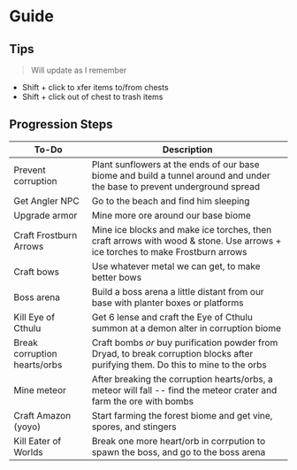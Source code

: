 # Guide

## Tips

> Will update as I remember

- Shift + click to xfer items to/from chests
- Shift + click out of chest to trash items

## Progression Steps

|To-Do|Description|
|--|--|
|Prevent corruption|Plant sunflowers at the ends of our base biome and build a tunnel around and under the base to prevent underground spread|
|Get Angler NPC|Go to the beach and find him sleeping|
|Upgrade armor|Mine more ore around our base biome|
|Craft Frostburn Arrows|Mine ice blocks and make ice torches, then craft arrows with wood & stone.  Use arrows + ice torches to make Frostburn arrows
|Craft bows|Use whatever metal we can get, to make better bows|
|Boss arena|Build a boss arena a little distant from our base with planter boxes or platforms|
|Kill Eye of Cthulu|Get 6 lense and craft the Eye of Cthulu summon at a demon alter in corruption biome|
|Break corruption hearts/orbs|Craft bombs _or_ buy purification powder from Dryad, to break corruption blocks after purifying them.  Do this to mine to the orbs|
|Mine meteor|After breaking the corruption hearts/orbs, a meteor will fall -- find the meteor crater and farm the ore with bombs|
|Craft Amazon (yoyo)|Start farming the forest biome and get vine, spores, and stingers|
|Kill Eater of Worlds|Break one more heart/orb in corrpution to spawn the boss, and go to the boss arena|